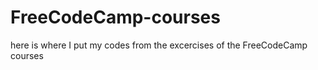 # FreeCodeCamp-courses
here is where I put my codes from the excercises of the FreeCodeCamp courses
